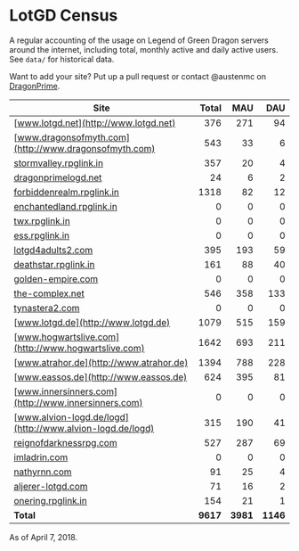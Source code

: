 # LotGD Census
A regular accounting of the usage on Legend of Green Dragon servers around the internet, including total, monthly active and daily active users. See `data/` for historical data.

Want to add your site? Put up a pull request or contact @austenmc on [DragonPrime](http://dragonprime.net).


Site | Total | MAU | DAU
--- | ---:| ---:| ---:
[www.lotgd.net](http://www.lotgd.net)|376|271|94
[www.dragonsofmyth.com](http://www.dragonsofmyth.com)|543|33|6
[stormvalley.rpglink.in](http://stormvalley.rpglink.in)|357|20|4
[dragonprimelogd.net](http://dragonprimelogd.net)|24|6|2
[forbiddenrealm.rpglink.in](http://forbiddenrealm.rpglink.in)|1318|82|12
[enchantedland.rpglink.in](http://enchantedland.rpglink.in)|0|0|0
[twx.rpglink.in](http://twx.rpglink.in)|0|0|0
[ess.rpglink.in](http://ess.rpglink.in)|0|0|0
[lotgd4adults2.com](http://lotgd4adults2.com)|395|193|59
[deathstar.rpglink.in](http://deathstar.rpglink.in)|161|88|40
[golden-empire.com](http://golden-empire.com)|0|0|0
[the-complex.net](http://the-complex.net)|546|358|133
[tynastera2.com](http://tynastera2.com)|0|0|0
[www.lotgd.de](http://www.lotgd.de)|1079|515|159
[www.hogwartslive.com](http://www.hogwartslive.com)|1642|693|211
[www.atrahor.de](http://www.atrahor.de)|1394|788|228
[www.eassos.de](http://www.eassos.de)|624|395|81
[www.innersinners.com](http://www.innersinners.com)|0|0|0
[www.alvion-logd.de/logd](http://www.alvion-logd.de/logd)|315|190|41
[reignofdarknessrpg.com](http://reignofdarknessrpg.com)|527|287|69
[imladrin.com](http://imladrin.com)|0|0|0
[nathyrnn.com](http://nathyrnn.com)|91|25|4
[aljerer-lotgd.com](http://aljerer-lotgd.com)|71|16|2
[onering.rpglink.in](http://onering.rpglink.in)|154|21|1
**Total**|**9617**|**3981**|**1146**

As of April 7, 2018.
